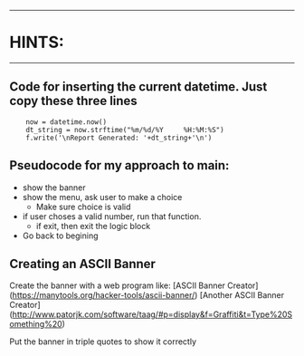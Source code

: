 ***********************************
# HINTS:
************************************

## Code for inserting the current datetime. Just copy these three lines
```
    now = datetime.now()
    dt_string = now.strftime("%m/%d/%Y     %H:%M:%S")
    f.write('\nReport Generated: '+dt_string+'\n')
```


## Pseudocode for my approach to main:
+ show the banner
+ show the menu, ask user to make a choice
   + Make sure choice is valid
+ if user choses a valid number, run that function.
  + if exit, then exit the logic block
+ Go back to begining


## Creating an ASCII Banner
Create the banner with a web program like:
[ASCII Banner Creator] (https://manytools.org/hacker-tools/ascii-banner/)
[Another ASCII Banner Creator] (http://www.patorjk.com/software/taag/#p=display&f=Graffiti&t=Type%20Something%20)

Put the banner in triple quotes to show it correctly

